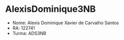 # AlexisDominique3NB

- Nome: Alexis Dominique Xavier de Carvalho Santos<br>
- RA: 122741<br>
- Turma: ADS3NB<br>